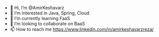 - 👋 Hi, I’m @AmirKeshavarz
- 👀 I’m interested in Java, Spring, Cloud
- 🌱 I’m currently learning FaaS
- 💞️ I’m looking to collaborate on BaaS
- 📫 How to reach me https://www.linkedin.com/in/amirkeshavarzreza/

<!---
AmirKeshavarz/AmirKeshavarz is a ✨ special ✨ repository because its `README.md` (this file) appears on your GitHub profile.
You can click the Preview link to take a look at your changes.
--->
